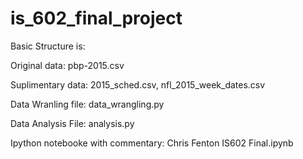 # is_602_final_project

Basic Structure is:

Original data: pbp-2015.csv

Suplimentary data: 2015_sched.csv, nfl_2015_week_dates.csv

Data Wranling file: data_wrangling.py

Data Analysis File: analysis.py

Ipython notebooke with commentary: Chris Fenton IS602 Final.ipynb
